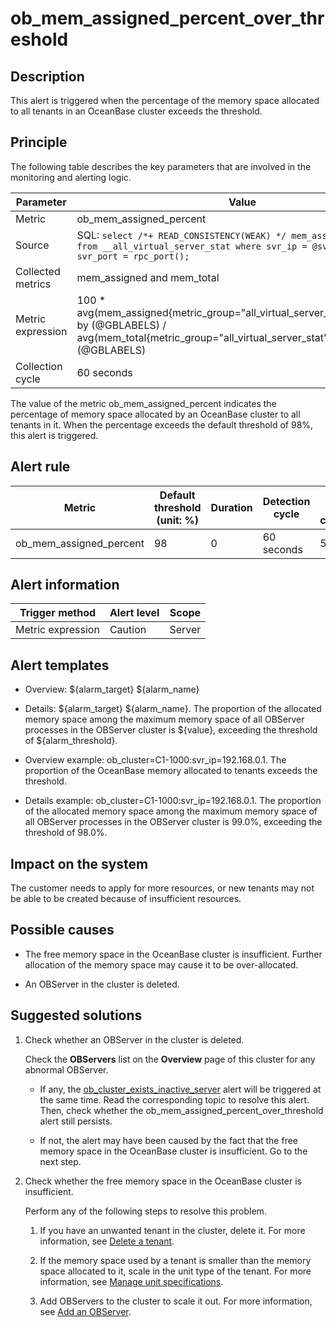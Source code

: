 ob_mem_assigned_percent_over_threshold
===========================================================



**Description**
------------------------------------

This alert is triggered when the percentage of the memory space allocated to all tenants in an OceanBase cluster exceeds the threshold.

Principle
------------------------------

The following table describes the key parameters that are involved in the monitoring and alerting logic.


|     Parameter     |                                                                                                  Value                                                                                                   |
|-------------------|----------------------------------------------------------------------------------------------------------------------------------------------------------------------------------------------------------|
| Metric            | ob_mem_assigned_percent                                                                                                                                                                                  |
| Source            | SQL: ```select /*+ READ_CONSISTENCY(WEAK) */ mem_assigned,mem_total from __all_virtual_server_stat where svr_ip = @svr_ip and svr_port = rpc_port(); ```  |
| Collected metrics | mem_assigned and mem_total                                                                                                                                                                               |
| Metric expression | 100 \* avg(mem_assigned{metric_group="all_virtual_server_stat",@LABELS}) by (@GBLABELS) / avg(mem_total{metric_group="all_virtual_server_stat",@LABELS}) by (@GBLABELS)                                  |
| Collection cycle  | 60 seconds                                                                                                                                                                                               |



The value of the metric ob_mem_assigned_percent indicates the percentage of memory space allocated by an OceanBase cluster to all tenants in it. When the percentage exceeds the default threshold of 98%, this alert is triggered.

**Alert rule**
-----------------------------------



|         Metric          | Default threshold (unit: %) | Duration | Detection cycle | Time before clearance |
|-------------------------|-----------------------------|----------|-----------------|-----------------------|
| ob_mem_assigned_percent | 98                          | 0        | 60 seconds      | 5 minutes             |



**Alert information**
------------------------------------------



|  Trigger method   | Alert level | Scope  |
|-------------------|-------------|--------|
| Metric expression | Caution     | Server |



**Alert templates**
----------------------------------------

* Overview: \${alarm_target} ${alarm_name}



* Details: \${alarm_target} \${alarm_name}. The proportion of the allocated memory space among the maximum memory space of all OBServer processes in the OBServer cluster is \${value}, exceeding the threshold of ${alarm_threshold}.



* Overview example: ob_cluster=C1-1000:svr_ip=192.168.0.1. The proportion of the OceanBase memory allocated to tenants exceeds the threshold.



* Details example: ob_cluster=C1-1000:svr_ip=192.168.0.1. The proportion of the allocated memory space among the maximum memory space of all OBServer processes in the OBServer cluster is 99.0%, exceeding the threshold of 98.0%.






**Impact on the system**
---------------------------------------------

The customer needs to apply for more resources, or new tenants may not be able to be created because of insufficient resources.

**Possible causes**
----------------------------------------

* The free memory space in the OceanBase cluster is insufficient. Further allocation of the memory space may cause it to be over-allocated.



* An OBServer in the cluster is deleted.






Suggested solutions
----------------------------------------

1. Check whether an OBServer in the cluster is deleted.

   Check the **OBServers** list on the **Overview** page of this cluster for any abnormal OBServer.
   * If any, the [ob_cluster_exists_inactive_server](../2.ob-alert/3.ob_cluster_exists_inactive_server-ob-the-cluster-is-not-working.md) alert will be triggered at the same time. Read the corresponding topic to resolve this alert. Then, check whether the ob_mem_assigned_percent_over_threshold alert still persists.



   * If not, the alert may have been caused by the fact that the free memory space in the OceanBase cluster is insufficient. Go to the next step.






2. Check whether the free memory space in the OceanBase cluster is insufficient.

   Perform any of the following steps to resolve this problem.
   1. If you have an unwanted tenant in the cluster, delete it. For more information, see [Delete a tenant](../../3.ob-cloud-platform/5.manage-tenants/2.basic-tenant-operations/8.delete-a-tenant.md).



   2. If the memory space used by a tenant is smaller than the memory space allocated to it, scale in the unit type of the tenant. For more information, see [Manage unit specifications](../../3.ob-cloud-platform/5.manage-tenants/2.basic-tenant-operations/3.unit-specification-management.md).



   3. Add OBServers to the cluster to scale it out. For more information, see [Add an OBServer](../../3.ob-cloud-platform/4.manage-clusters/3.basic-operations/8.manage-the-observer-cluster/2.add-observer.md).
